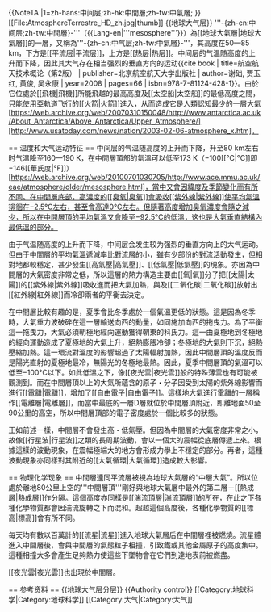 {{NoteTA
|1=zh-hans:中间层;zh-hk:中間層;zh-tw:中氣層;
}}
[[File:AtmosphereTerrestre_HD_zh.jpg|thumb]]
{{地球大气层}}
'''-{zh-cn:中间层;zh-tw:中間層}-'''（{{Lang-en|'''mesosphere'''}}）為[[地球大氣層|地球大氣層]]的一層，又稱為'''-{zh-cn:中气层;zh-tw:中氣層}-'''，其高度在50—85 km，下方是[[平流层|平流层]]，上方是[[热层|热层]]。中间层的气温随高度的上升而下降，因此其大气存在相当强烈的垂直方向的运动<ref>{{cite book | title=航空航天技术概论（第2版） | publisher=北京航空航天大学出版社 | author=谢础, 贾玉红, 黄俊, 吴永康 | year=2008 | pages=66 | isbn=978-7-81124-428-1}}</ref>。由於它位處於[[飛機|飛機]]所能飛越的最高高度及[[太空船|太空船]]的最低高度之間，只能使用亞軌道飞行的[[火箭|火箭]]進入，从而造成它是人類認知最少的一層大氣[https://web.archive.org/web/20070310150048/http://www.antarctica.ac.uk/About_Antarctica/Above_Antarctica/Upper_Atmosphere/][http://www.usatoday.com/news/nation/2003-02-06-atmosphere_x.htm]。

== 温度和大气运动特征 ==
中间层的气温随高度的上升而下降，升至80 km左右时气温降至160—190 K，在中間層頂部的氣溫可以低至173 K（−100[[°C|°C]]即−146[[華氏度|°F]]）[https://web.archive.org/web/20100701030705/http://www.ace.mmu.ac.uk/eae/atmosphere/older/mesosphere.html]，當中又會因緯度及季節變化而有所不同。在中間層底部，高濃度的[[臭氧|臭氧]]會吸收[[紫外線|紫外線]]使平均氣溫徘徊在−2.5°C左右，甚至會高達0°C左右。但隨著高度增加臭氧濃度會隨之減少，所以在中間層頂的平均氣溫又會降至−92.5°C的低溫，这也是大氣垂直結構內最低溫的部分。

由于气温随高度的上升而下降，中间层会发生较为强烈的垂直方向上的大气运动。但由于中間層的平均氣溫遞減率比對流層的小，雖有少部份的對流活動發生，但相對地都較穩定，甚少發生[[高氣壓|高氣壓]]、[[低氣壓|低氣壓]]的現象。亦因為中間層的大氣密度非常之低，所以這層的熱力構造主要由[[氧|氧]]分子把[[太陽|太陽]]的[[紫外線|紫外線]]吸收進而把大氣加熱，與及[[二氧化碳|二氧化碳]]放射出[[紅外線|紅外線]]而冷卻兩者的平衡去決定。

在中間層比較有趣的是，夏季會比冬季處於一個氣溫更低的狀態。這是因為冬季時，大氣重力波破碎在這一層輸送向西的動量，如同施加向西的拖曳力。為了平衡這一拖曳力，大氣必須朝極地經向運動獲得朝東的科氏力。這一由夏極地到冬極地的經向運動造成了夏極地的大氣上升，絕熱膨脹冷卻；冬極地的大氣則下沉，絕熱壓縮加熱。這一環流對溫度的影響超過了太陽輻射加熱，因此中間層頂的溫度反而是陽光直射的夏極地最冷，無陽光的冬極地最熱。因此，夏季中間層頂的氣溫可以低至−100°C以下。如此低溫之下，像[[夜光雲|夜光雲]]般的特殊薄雲也有可能被觀測到。而在中間層頂以上的大氣所蘊含的原子・分子因受到太陽的紫外線影響而進行[[電離|電離]]，增加了[[自由電子|自由電子]]。這樣地大氣進行電離的一層稱作[[電離層|電離層]]，而當中最底的一層D層就位於中間層頂附近，即離地面50至90公里的高空，所以中間層頂部的電子密度處於一個比較多的狀態。

正如前述一樣，中間層不會發生高・低氣壓。但因為中間層的大氣密度非常之小，故像[[行星波|行星波]]之類的長周期波動，會以一個大的震幅從底層傳遞上來。根據這樣的波動現象，在震幅極端大的地方會形成力學上不穩定的部分。再者，這種波動現象亦同樣對其附近的[[大氣循環|大氣循環]]造成較大影響。

== 物理化学现象 ==
中間層連同平流層被視為地球大氣層的“中層大氣”。所以位處於離地80公里上空的'''中間層頂'''剛好與地球大氣層中最外的第二層－[[熱成層|熱成層]]作分隔。這個高度亦同樣是[[湍流頂層|湍流頂層]]的所在，在此之下各種化學物質都會因湍流旋轉之下而混和。超越這個高度後，各種化學物質的[[標高|標高]]會有所不同。

每天均有數以百萬計的[[流星|流星]]進入地球大氣層后在中間層裡被燃燒。流星體進入中間層後，會與中間層的氣態粒子相撞，引致鐵或其他金屬原子的高度集中。這種相撞大多會產生足夠熱力使這些下墜物會在它們到達地表前被燃盡。

[[夜光雲|夜光雲]]也出現於中間層。

== 参考资料 ==
<references/>
{{地球大气层分层}}
{{Authority control}}
[[Category:地球科学|Category:地球科学]]
[[Category:大气|Category:大气]]
